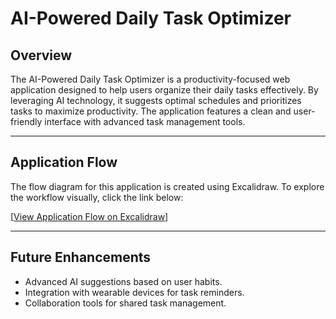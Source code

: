# **AI-Powered Daily Task Optimizer**

## **Overview**
The AI-Powered Daily Task Optimizer is a productivity-focused web application designed to help users organize their daily tasks effectively. By leveraging AI technology, it suggests optimal schedules and prioritizes tasks to maximize productivity. The application features a clean and user-friendly interface with advanced task management tools.

---

## **Application Flow**
The flow diagram for this application is created using Excalidraw. To explore the workflow visually, click the link below:

[[View Application Flow on Excalidraw](https://excalidraw.com/#json=lRHxTOxeO5kr0fPggtW_B,QynaUDhG4dfKZNI-vwbDhQ)]

---

## **Future Enhancements**
- Advanced AI suggestions based on user habits.
- Integration with wearable devices for task reminders.
- Collaboration tools for shared task management.
